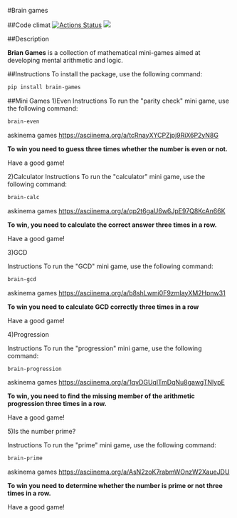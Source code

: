 #Brain games

##Code climat
[![Actions Status](https://github.com/bebcor/python-project-49/actions/workflows/hexlet-check.yml/badge.svg)](https://github.com/bebcor/python-project-49/actions)
<a href="https://codeclimate.com/github/bebcor/python-project-49/maintainability"><img src="https://api.codeclimate.com/v1/badges/99d1b9997b0fdebf4996/maintainability" /></a>


##Description

**Brian Games** is a collection of mathematical mini-games aimed at developing mental arithmetic and logic.


##Instructions
To install the package, use the following command:
```bash
pip install brain-games
```

##Mini Games
1)Even
Instructions
To run the "parity check" mini game, use the following command:

```bash
brain-even
```


askinema games
https://asciinema.org/a/tcRnayXYCPZjpj9RiX6P2yN8G


**To win you need to guess three times whether the number is even or not.**

Have a good game!



2)Calculator
Instructions
To run the "calculator" mini game, use the following command:

```bash
brain-calc
```

askinema games
https://asciinema.org/a/qp2t6gaU6w6JpE97Q8KcAn66K

**To win, you need to calculate the correct answer three times in a row.**

Have a good game!





3)GCD

Instructions
To run the "GCD" mini game, use the following command:

```bash
brain-gcd
```

askinema games
https://asciinema.org/a/b8shLwmi0F9zmIayXM2Hpnw31

**To win you need to calculate GCD correctly three times in a row**

Have a good game!



4)Progression 

Instructions
To run the "progression" mini game, use the following command:
```bash
brain-progression
```

askinema games
https://asciinema.org/a/1qvDGUqlTmDqNu8gawgTNlypE

**To win, you need to find the missing member of the arithmetic progression three times in a row.**

Have a good game!






5)Is the number prime?

Instructions
To run the "prime" mini game, use the following command:

```bash
brain-prime
```

askinema games
https://asciinema.org/a/AsN2zoK7rabmWOnzW2XaueJDU

**To win you need to determine whether the number is prime or not three times in a row.**

Have a good game!
